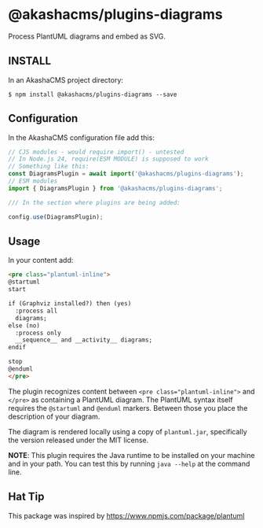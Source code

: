# @akashacms/plugins-diagrams

Process PlantUML diagrams and embed as SVG.

## INSTALL

In an AkashaCMS project directory:

```shell
$ npm install @akashacms/plugins-diagrams --save
```

## Configuration

In the AkashaCMS configuration file add this:

```js
// CJS modules - would require import() - untested
// In Node.js 24, require(ESM MODULE) is supposed to work
// Something like this:
const DiagramsPlugin = await import('@akashacms/plugins-diagrams');
// ESM modules
import { DiagramsPlugin } from '@akashacms/plugins-diagrams';

/// In the section where plugins are being added:

config.use(DiagramsPlugin);
```

## Usage

In your content add:

```html
<pre class="plantuml-inline">
@startuml
start

if (Graphviz installed?) then (yes)
  :process all 
  diagrams;
else (no)
  :process only 
  __sequence__ and __activity__ diagrams;
endif

stop
@enduml
</pre>
```

The plugin recognizes content between `<pre class="plantuml-inline">` and `</pre>` as containing a PlantUML diagram.  The PlantUML syntax itself requires the `@startuml` and `@enduml` markers.  Between those you place the description of your diagram.

The diagram is rendered locally using a copy of `plantuml.jar`, specifically the version released under the MIT license.

**NOTE**: This plugin requires the Java runtime to be installed on your machine and in your path.  You can test this by running `java --help` at the command line.

## Hat Tip

This package was inspired by https://www.npmjs.com/package/plantuml
